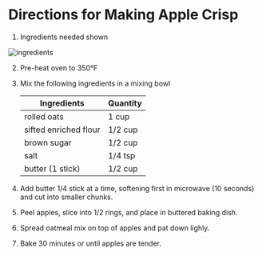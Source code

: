 # Directions for Making Apple Crisp

1. Ingredients needed shown

![ingredients](./pics/000.png "Ingredients")

2. Pre-heat oven to 350&deg;F

3. Mix the following ingredients in a mixing bowl

   |      Ingredients      |  Quantity  |
   |-----------------------|------------|
   | rolled oats           |   1 cup    | 
   | sifted enriched flour |  1/2 cup   |
   | brown sugar           |  1/2 cup   |
   | salt                  |  1/4 tsp   |
   | butter (1 stick)      |  1/2 cup   |

4. Add butter 1/4 stick at a time, softening first in microwave (10 seconds) and cut into smaller chunks.

5. Peel apples, slice into 1/2 rings, and place in buttered baking dish.

6. Spread oatmeal mix on top of apples and pat down lighly.

7. Bake 30 minutes or until apples are tender.


